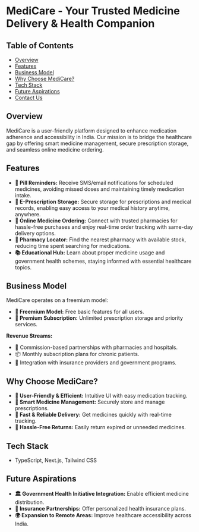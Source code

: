 # MediCare - Your Trusted Medicine Delivery & Health Companion

## Table of Contents

- [Overview](#overview)
- [Features](#features)
- [Business Model](#business-model)
- [Why Choose MediCare?](#why-choose-medicare)
- [Tech Stack](#tech-stack)
- [Future Aspirations](#future-aspirations)
- [Contact Us](#contact-us)

## Overview

MediCare is a user-friendly platform designed to enhance medication adherence and accessibility in India. Our mission is to bridge the healthcare gap by offering smart medicine management, secure prescription storage, and seamless online medicine ordering.


## Features

*   **📌 Pill Reminders:** Receive SMS/email notifications for scheduled medicines, avoiding missed doses and maintaining timely medication intake.
*   **📄 E-Prescription Storage:** Secure storage for prescriptions and medical records, enabling easy access to your medical history anytime, anywhere.
*   **🛒 Online Medicine Ordering:** Connect with trusted pharmacies for hassle-free purchases and enjoy real-time order tracking with same-day delivery options.
*   **📍 Pharmacy Locator:** Find the nearest pharmacy with available stock, reducing time spent searching for medications.
*   **📚 Educational Hub:** Learn about proper medicine usage and government health schemes, staying informed with essential healthcare topics.

## Business Model

MediCare operates on a freemium model:

*   **🎯 Freemium Model:** Free basic features for all users.
*   **💎 Premium Subscription:** Unlimited prescription storage and priority services.

**Revenue Streams:**

*   🤝 Commission-based partnerships with pharmacies and hospitals.
*   📦 Monthly subscription plans for chronic patients.
*   🔗 Integration with insurance providers and government programs.

## Why Choose MediCare?

*   **🎯 User-Friendly & Efficient:** Intuitive UI with easy medication tracking.
*   **📁 Smart Medicine Management:** Securely store and manage prescriptions.
*   **🚀 Fast & Reliable Delivery:** Get medicines quickly with real-time tracking.
*   **🔄 Hassle-Free Returns:** Easily return expired or unneeded medicines.

## Tech Stack

*   TypeScript, Next.js, Tailwind CSS

## Future Aspirations

*   **🏛 Government Health Initiative Integration:** Enable efficient medicine distribution.
*   **📑 Insurance Partnerships:** Offer personalized health insurance plans.
*   **🌍 Expansion to Remote Areas:** Improve healthcare accessibility across India.